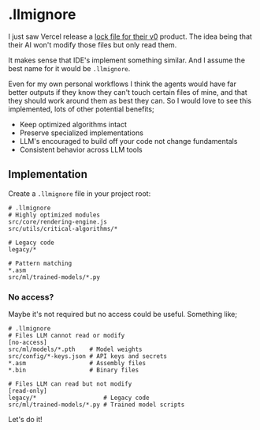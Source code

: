 
# .llmignore

I just saw Vercel release a [lock file for their v0](https://x.com/rauchg/status/1897391285369233817) product. The idea being that their AI won't modify those files but only read them.

It makes sense that IDE's implement something similar. And I assume the best name for it would be `.llmignore`.

Even for my own personal workflows I think the agents would have far better outputs if they know they can't touch certain files of mine, and that they should work around them as best they can. So I would love to see this implemented, lots of other potential benefits;

- Keep optimized algorithms intact
- Preserve specialized implementations
- LLM's encouraged to build off your code not change fundamentals
- Consistent behavior across LLM tools

## Implementation

Create a `.llmignore` file in your project root:

```
# .llmignore
# Highly optimized modules
src/core/rendering-engine.js
src/utils/critical-algorithms/*

# Legacy code
legacy/*

# Pattern matching
*.asm
src/ml/trained-models/*.py
```

### No access?

Maybe it's not required but no access could be useful. Something like;

```
# .llmignore
# Files LLM cannot read or modify
[no-access]
src/ml/models/*.pth    # Model weights
src/config/*-keys.json # API keys and secrets
*.asm                  # Assembly files
*.bin                  # Binary files

# Files LLM can read but not modify
[read-only]
legacy/*                   # Legacy code
src/ml/trained-models/*.py # Trained model scripts
```

Let's do it!